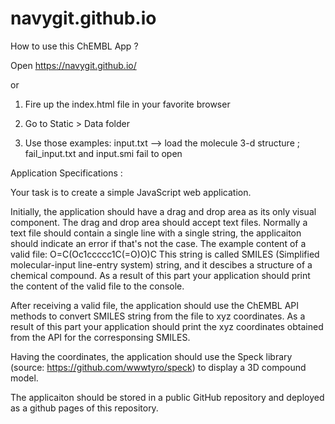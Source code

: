 # navygit.github.io

How to use this ChEMBL App ?

Open https://navygit.github.io/   

or

1. Fire up the index.html file in your favorite browser

2. Go to Static > Data folder

3. Use those examples:  input.txt --> load the molecule 3-d structure ; fail_input.txt and input.smi fail to open

Application Specifications :

Your task is to create a simple JavaScript web application.

Initially, the application should have a drag and drop area as its only visual component. The drag and drop area should accept text files. Normally a text file should contain a single line with a single string, the applicaiton should indicate an error if that's not the case. The example content of a valid file: O=C(Oc1ccccc1C(=O)O)C This string is called SMILES (Simplified molecular-input line-entry system) string, and it descibes a structure of a chemical compound. As a result of this part your application should print the content of the valid file to the console.

After receiving a valid file, the application should use the ChEMBL API methods to convert SMILES string from the file to xyz coordinates. As a result of this part your application should print the xyz coordinates obtained from the API for the corresponsing SMILES.

Having the coordinates, the application should use the Speck library (source: https://github.com/wwwtyro/speck) to display a 3D compound model.

The applicaiton should be stored in a public GitHub repository and deployed as a github pages of this repository.
